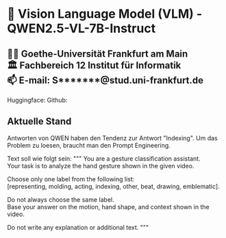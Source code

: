 # 📖 Vision Language Model (VLM) - QWEN2.5-VL-7B-Instruct 
👨‍🎓 Goethe-Universität Frankfurt am Main \
🏛️ Fachbereich 12 Institut für Informatik \
📫 E-mail: S*******@stud.uni-frankfurt.de
---
Huggingface:
Github:

## Aktuelle Stand
Antworten von QWEN haben den Tendenz zur Antwort "Indexing". Um das Problem zu loesen, braucht man den Prompt Engineering.

Text soll wie folgt sein:
"""
You are a gesture classification assistant.  
Your task is to analyze the hand gesture shown in the given video.  

Choose only one label from the following list:  
[representing, molding, acting, indexing, other, beat, drawing, emblematic].

Do not always choose the same label.  
Base your answer on the motion, hand shape, and context shown in the video.

Do not write any explanation or additional text.
"""
